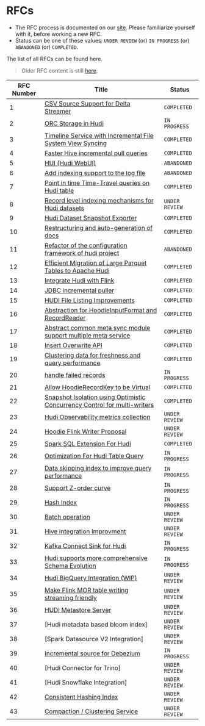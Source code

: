 <!--
  Licensed to the Apache Software Foundation (ASF) under one or more
  contributor license agreements.  See the NOTICE file distributed with
  this work for additional information regarding copyright ownership.
  The ASF licenses this file to You under the Apache License, Version 2.0
  (the "License"); you may not use this file except in compliance with
  the License.  You may obtain a copy of the License at

       http://www.apache.org/licenses/LICENSE-2.0

  Unless required by applicable law or agreed to in writing, software
  distributed under the License is distributed on an "AS IS" BASIS,
  WITHOUT WARRANTIES OR CONDITIONS OF ANY KIND, either express or implied.
  See the License for the specific language governing permissions and
  limitations under the License.
-->
# RFCs
 - The RFC process is documented on our [site](https://hudi.apache.org/contribute/rfc-process). Please familiarize yourself with it, before working a new RFC.
 - Status can be one of these values: `UNDER REVIEW` (or) `IN PROGRESS` (or) `ABANDONED` (or) `COMPLETED`.

The list of all RFCs can be found here.

> Older RFC content is still [here](https://cwiki.apache.org/confluence/display/HUDI/RFC+Process).

| RFC Number | Title | Status |
| ---| ---| --- |
| 1 | [CSV Source Support for Delta Streamer](https://cwiki.apache.org/confluence/display/HUDI/RFC+-+01+%3A+CSV+Source+Support+for+Delta+Streamer) | `COMPLETED` |
| 2 | [ORC Storage in Hudi](https://cwiki.apache.org/confluence/pages/viewpage.action?pageId=113708439) | `IN PROGRESS` |
| 3 | [Timeline Service with Incremental File System View Syncing](https://cwiki.apache.org/confluence/pages/viewpage.action?pageId=113708965) | `COMPLETED` |
| 4 | [Faster Hive incremental pull queries](https://cwiki.apache.org/confluence/pages/viewpage.action?pageId=115513622) | `COMPLETED` |
| 5 | [HUI (Hudi WebUI)](https://cwiki.apache.org/confluence/pages/viewpage.action?pageId=130027233) | `ABANDONED` |
| 6 | [Add indexing support to the log file](https://cwiki.apache.org/confluence/display/HUDI/RFC+-+06+%3A+Add+indexing+support+to+the+log+file) | `ABANDONED` |
| 7 | [Point in time Time-Travel queries on Hudi table](https://cwiki.apache.org/confluence/display/HUDI/RFC+-+07+%3A+Point+in+time+Time-Travel+queries+on+Hudi+table) | `COMPLETED` |
| 8 | [Record level indexing mechanisms for Hudi datasets](https://cwiki.apache.org/confluence/display/HUDI/RFC-08++Record+level+indexing+mechanisms+for+Hudi+datasets) | `UNDER REVIEW` |
| 9 | [Hudi Dataset Snapshot Exporter](https://cwiki.apache.org/confluence/display/HUDI/RFC+-+09+%3A+Hudi+Dataset+Snapshot+Exporter) | `COMPLETED` |
| 10 | [Restructuring and auto-generation of docs](https://cwiki.apache.org/confluence/display/HUDI/RFC+-+10+%3A+Restructuring+and+auto-generation+of+docs) | `COMPLETED` |
| 11 | [Refactor of the configuration framework of hudi project](https://cwiki.apache.org/confluence/display/HUDI/RFC+-+11+%3A+Refactor+of+the+configuration+framework+of+hudi+project) | `ABANDONED` |
| 12 | [Efficient Migration of Large Parquet Tables to Apache Hudi](https://cwiki.apache.org/confluence/display/HUDI/RFC+-+12+%3A+Efficient+Migration+of+Large+Parquet+Tables+to+Apache+Hudi) | `COMPLETED` |
| 13 | [Integrate Hudi with Flink](https://cwiki.apache.org/confluence/pages/viewpage.action?pageId=141724520) | `COMPLETED` |
| 14 | [JDBC incremental puller](https://cwiki.apache.org/confluence/display/HUDI/RFC+-+14+%3A+JDBC+incremental+puller) | `COMPLETED` |
| 15 | [HUDI File Listing Improvements](https://cwiki.apache.org/confluence/display/HUDI/RFC+-+15%3A+HUDI+File+Listing+Improvements) | `COMPLETED` |
| 16 | [Abstraction for HoodieInputFormat and RecordReader](https://cwiki.apache.org/confluence/display/HUDI/RFC+-+16+Abstraction+for+HoodieInputFormat+and+RecordReader) | `COMPLETED` |
| 17 | [Abstract common meta sync module support multiple meta service](https://cwiki.apache.org/confluence/display/HUDI/RFC+-+17+Abstract+common+meta+sync+module+support+multiple+meta+service) | `COMPLETED` |
| 18 | [Insert Overwrite API](https://cwiki.apache.org/confluence/display/HUDI/RFC+-+18+Insert+Overwrite+API) | `COMPLETED` |
| 19 | [Clustering data for freshness and query performance](https://cwiki.apache.org/confluence/display/HUDI/RFC+-+19+Clustering+data+for+freshness+and+query+performance) | `COMPLETED` |
| 20 | [handle failed records](https://cwiki.apache.org/confluence/display/HUDI/RFC+-+20+%3A+handle+failed+records) | `IN PROGRESS` |
| 21 | [Allow HoodieRecordKey to be Virtual](https://cwiki.apache.org/confluence/display/HUDI/RFC+-+21+%3A+Allow+HoodieRecordKey+to+be+Virtual) | `COMPLETED` |
| 22 | [Snapshot Isolation using Optimistic Concurrency Control for multi-writers](https://cwiki.apache.org/confluence/display/HUDI/RFC+-+22+%3A+Snapshot+Isolation+using+Optimistic+Concurrency+Control+for+multi-writers) | `COMPLETED` |
| 23 | [Hudi Observability metrics collection](https://cwiki.apache.org/confluence/display/HUDI/RFC+-+23+%3A+Hudi+Observability+metrics+collection) | `UNDER REVIEW` |
| 24 | [Hoodie Flink Writer Proposal](https://cwiki.apache.org/confluence/display/HUDI/RFC-24%3A+Hoodie+Flink+Writer+Proposal) | `UNDER REVIEW` |
| 25 | [Spark SQL Extension For Hudi](https://cwiki.apache.org/confluence/display/HUDI/RFC+-+25%3A+Spark+SQL+Extension+For+Hudi) | `COMPLETED` |
| 26 | [Optimization For Hudi Table Query](https://cwiki.apache.org/confluence/display/HUDI/RFC-26+Optimization+For+Hudi+Table+Query) | `IN PROGRESS` |
| 27 | [Data skipping index to improve query performance](https://cwiki.apache.org/confluence/display/HUDI/RFC-27+Data+skipping+index+to+improve+query+performance) | `IN PROGRESS` |
| 28 | [Support Z-order curve](https://cwiki.apache.org/confluence/pages/viewpage.action?pageId=181307144) | `IN PROGRESS` |
| 29 | [Hash Index](https://cwiki.apache.org/confluence/display/HUDI/RFC+-+29%3A+Hash+Index) | `IN PROGRESS` |
| 30 | [Batch operation](https://cwiki.apache.org/confluence/display/HUDI/RFC+-+30%3A+Batch+operation) | `UNDER REVIEW` |
| 31 | [Hive integration Improvment](https://cwiki.apache.org/confluence/display/HUDI/RFC+-+31%3A+Hive+integration+Improvment) | `UNDER REVIEW` |
| 32 | [Kafka Connect Sink for Hudi](https://cwiki.apache.org/confluence/display/HUDI/RFC-32+Kafka+Connect+Sink+for+Hudi) | `IN PROGRESS` |
| 33 | [Hudi supports more comprehensive Schema Evolution](https://cwiki.apache.org/confluence/display/HUDI/RFC+-+33++Hudi+supports+more+comprehensive+Schema+Evolution) | `IN PROGRESS` |
| 34 | [Hudi BigQuery Integration (WIP)](https://cwiki.apache.org/confluence/pages/viewpage.action?pageId=188745980) | `UNDER REVIEW` |
| 35 | [Make Flink MOR table writing streaming friendly](https://cwiki.apache.org/confluence/display/HUDI/RFC-35%3A+Make+Flink+MOR+table+writing+streaming+friendly) | `UNDER REVIEW` |
| 36 | [HUDI Metastore Server](https://cwiki.apache.org/confluence/display/HUDI/%5BWIP%5D+RFC-36%3A+HUDI+Metastore+Server) | `UNDER REVIEW` |
| 37 | [Hudi metadata based bloom index] | `UNDER REVIEW` |
| 38 | [Spark Datasource V2 Integration] | `UNDER REVIEW` |
| 39 | [Incremental source for Debezium](./rfc-39/rfc-39.md) | `IN PROGRESS` |
| 40 | [Hudi Connector for Trino] | `UNDER REVIEW` |
| 41 | [Hudi Snowflake Integration] | `UNDER REVIEW` |
| 42 | [Consistent Hashing Index](./rfc-42/rfc-42.md) | `UNDER REVIEW` |
| 43 | [Compaction / Clustering Service](./rfc-43/rfc-43.md) | `UNDER REVIEW` |
